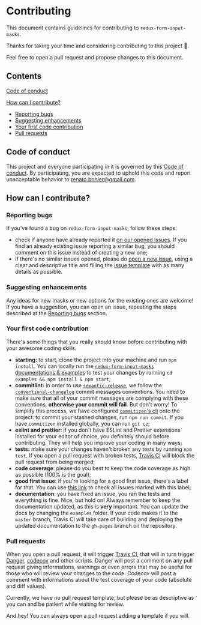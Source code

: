 # Contributing

This document contains guidelines for contributing to `redux-form-input-masks`.

Thanks for taking your time and considering contributing to this project :tada:.

Feel free to open a pull request and propose changes to this document.

## Contents

[Code of conduct](#code-of-conduct)

[How can I contribute?](#how-can-i-contribute)

* [Reporting bugs](#reporting-bugs)
* [Suggesting enhancements](#suggesting-enhancements)
* [Your first code contribution](#your-first-code-contribution)
* [Pull requests](#pull-requests)

## Code of conduct

This project and everyone participating in it is governed by this [Code of conduct](CODE_OF_CONDUCT.md). By participating, you are expected to uphold this code and report unacceptable behavior to [renato.bohler@gmail.com](mailto:renato.bohler@gmail.com).

## How can I contribute?

### Reporting bugs

If you've found a bug on `redux-form-input-masks`, follow these steps:

* check if anyone have already reported it [on our opened issues](https://github.com/renato-bohler/redux-form-input-masks/issues). If you find an already existing issue reporting a similar bug, you should comment on this issue instead of creating a new one;
* if there's no similar issues opened, please do [open a new issue](https://github.com/renato-bohler/redux-form-input-masks/issues/new), using a clear and descriptive title and filling the [issue template](ISSUE_TEMPLATE.md) with as many details as possible.

### Suggesting enhancements

Any ideas for new masks or new options for the existing ones are welcome! If you have a suggestion, you can open an issue, repeating the steps described at the [Reporting bugs](#reporting-bugs) section.

### Your first code contribution

There's some things that you really should know before contributing with your awesome coding skills.

* **starting:** to start, clone the project into your machine and run `npm install`. You can locally run the [`redux-form-input-masks` documentations & examples](https://renato-bohler.github.io/redux-form-input-masks/) to test your changes by running `cd examples && npm install & npm start`;
* **commitlint:** in order to use [`semantic-release`](https://github.com/semantic-release/semantic-release), we follow the [`conventional-changelog`](https://github.com/conventional-changelog-archived-repos/conventional-changelog-angular/blob/master/convention.md) commit messages conventions. You need to make sure that all of your commit messages are complying with these conventions, **otherwise your commit will fail**. But don't worry! To simplify this process, we have configured [`commitizen`'s cli](https://github.com/commitizen/cz-cli) onto the project: to commit your stashed changes, run `npm run commit`. If you have `commitizen` installed globally, you can run `git cz`;
* **eslint and prettier**: if you don't have ESLint and Prettier extensions installed for your editor of choice, you definitely should before contributing. They will help you improve your coding in many ways;
* **tests:** make sure your changes haven't broken any tests by running `npm test`. If you open a pull request with broken tests, [Travis CI](https://travis-ci.org/) will block the pull request from being merged;
* **code coverage**: please do you best to keep the code coverage as high as possible (100% is the goal);
* **good first issue**: if you're looking for a good first issue, there's a label for that. You can use [this link](https://github.com/renato-bohler/redux-form-input-masks/labels/good%20first%20issue) to check all issues marked with this label;
* **documentation**: you have fixed an issue, you ran the tests and everything is fine. Nice, but hold on! Always remember to keep the documentation updated, as this is **very** important. You can update the docs by changing the `examples` folder. If your code makes it to the `master` branch, Travis CI will take care of building and deploying the updated documentation to the `gh-pages` branch on the repository.

### Pull requests

When you open a pull request, it will trigger [Travis CI](http://travis-ci.org/), that will in turn trigger [Danger](http://danger.systems/js/), [codecov](http://codecov.io/) and other scripts. Danger will post a comment on any pull request giving informations, warnings or even errors that may be useful for those who will review your changes to the code. Codecov will post a comment with informations about the test coverage of your code (absolute and diff values).

Currently, we have no pull request template, but please be as descriptive as you can and be patient while waiting for review.

And hey! You can always open a pull request adding a template if you will.
